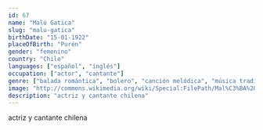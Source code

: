 ```yaml
---
id: 67
name: "Malú Gatica"
slug: "malu-gatica"
birthDate: "15-01-1922"
placeOfBirth: "Purén"
gender: "femenino"
country: "Chile"
languages: ["español", "inglés"]
occupation: ["actor", "cantante"]
genre: ["balada romántica", "bolero", "canción melódica", "música tradicional", "tonada"]
image: "http://commons.wikimedia.org/wiki/Special:FilePath/Mal%C3%BA%20Gatica%20-%20familia.jpg"
description: "actriz y cantante chilena"
---
```


actriz y cantante chilena
